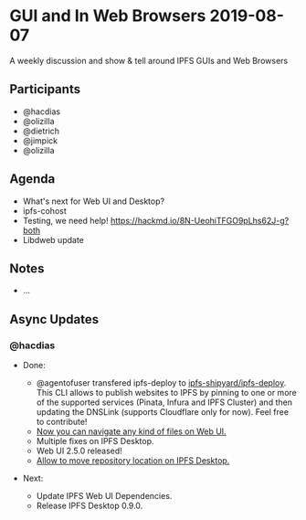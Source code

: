 
# GUI and In Web Browsers 2019-08-07

A weekly discussion and show & tell around IPFS GUIs and Web Browsers

## Participants

- @hacdias
- @olizilla
- @dietrich
- @jimpick
- @olizilla

## Agenda

- What's next for Web UI and Desktop?
- ipfs-cohost
- Testing, we need help! https://hackmd.io/8N-UeohiTFGO9pLhs62J-g?both
- Libdweb update

## Notes

- ...

## Async Updates

### @hacdias

- Done:
    - @agentofuser transfered ipfs-deploy to [ipfs-shipyard/ipfs-deploy](https://github.com/ipfs-shipyard/ipfs-deploy). This CLI allows to publish websites to IPFS by pinning to one or more of the supported services (Pinata, Infura and IPFS Cluster) and then updating the DNSLink (supports Cloudflare only for now). Feel free to contribute!
    - [Now you can navigate any kind of files on Web UI.](https://github.com/ipfs-shipyard/ipfs-webui/pull/1027)
    - Multiple fixes on IPFS Desktop.
    - Web UI 2.5.0 released!
    - [Allow to move repository location on IPFS Desktop.](https://github.com/ipfs-shipyard/ipfs-desktop/issues/988)

- Next:
    - Update IPFS Web UI Dependencies.
    - Release IPFS Desktop 0.9.0.
